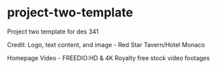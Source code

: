 # project-two-template
Project two template for des 341

Credit:
Logo, text content, and image - Red Star Tavern/Hotel Monaco

Homepage Video - FREEDIO:HD & 4K Royalty free stock video footages

